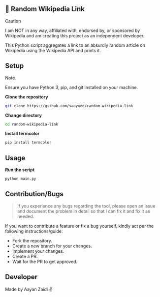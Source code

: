 ## 🔗 Random Wikipedia Link
> [!caution]  
> I am NOT in any way, affiliated with, endorsed by, or sponsored by Wikipedia and am creating this project as an independent developer.
 
This Python script aggregates a link to an absurdly random article on Wikipedia using the Wikipedia API and prints it.

## Setup
> [!NOTE]  
> Ensure you have Python 3, pip, and git installed on your machine.

**Clone the repository**

```bash
git clone https://github.com/saayxee/random-wikipedia-link
```

**Change directory**

```bash
cd random-wikipedia-link
```

**Install termcolor**  

```bash
pip install termcolor
```

## Usage
**Run the script**
```bash
python main.py
```

## Contribution/Bugs
> If you experience any bugs regarding the tool, please open an issue and document the problem in detail so that I can fix it and fix it as needed.

If you want to contribute a feature or fix a bug yourself, kindly act per the following instructions/guide:
- Fork the repository.
- Create a new branch for your changes.
- Implement your changes.
- Create a PR.
- Wait for the PR to get approved.

## Developer
Made by Aayan Zaidi ✌️

